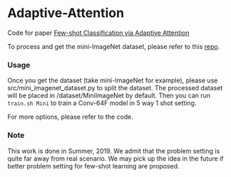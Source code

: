 # Adaptive-Attention
Code for paper [Few-shot Classification via Adaptive Attention](https://arxiv.org/abs/2008.02465)

To process and get the mini-ImageNet dataset, please refer to this [repo](https://github.com/yaoyao-liu/mini-imagenet-tools).

### Usage
Once you get the dataset (take mini-ImageNet for example), please use src/mini_imagenet_dataset.py to split the dataset. The processed dataset will be placed in /dataset/MiniImageNet by default. Then you can run `train.sh Mini` to train a Conv-64F model in 5 way 1 shot setting.

For more options, please refer to the code.

### Note
This work is done in Summer, 2019. We admit that the problem setting is quite far away from real scenario. We may pick up the idea in the future if better problem setting for few-shot learning are proposed.  
